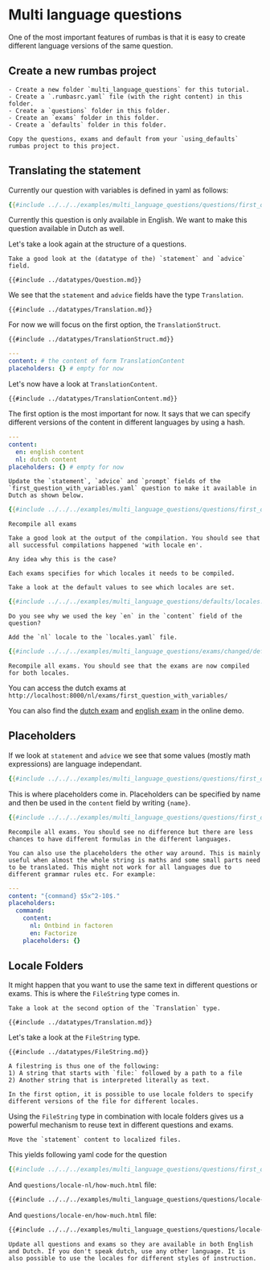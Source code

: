 # Multi language questions

One of the most important features of rumbas is that it is easy to create different language versions of the same question.

## Create a new rumbas project

```admonish question title="Task"
- Create a new folder `multi_language_questions` for this tutorial.
- Create a `.rumbasrc.yaml` file (with the right content) in this folder.
- Create a `questions` folder in this folder.
- Create an `exams` folder in this folder.
- Create a `defaults` folder in this folder.
```


```admonish question title="Task"
Copy the questions, exams and default from your `using_defaults` rumbas project to this project.
```

## Translating the statement

Currently our question with variables is defined in yaml as follows:

```yaml
{{#include ../../../examples/multi_language_questions/questions/first_question_with_variables.yaml}}
```

Currently this question is only available in English. We want to make this question available in Dutch as well.

Let's take a look again at the structure of a questions.

```admonish question title="Task"
Take a good look at the (datatype of the) `statement` and `advice` field.
```

```admonish example title="Reference"
{{#include ../datatypes/Question.md}}
```

We see that the `statement` and `advice` fields have the type `Translation`. 

```admonish example title="Reference"
{{#include ../datatypes/Translation.md}}
```

For now we will focus on the first option, the `TranslationStruct`.

```admonish example title="Reference"
{{#include ../datatypes/TranslationStruct.md}}
```

```yaml
---
content: # the content of form TranslationContent
placeholders: {} # empty for now
```

Let's now have a look at `TranslationContent`.

```admonish example title="Reference"
{{#include ../datatypes/TranslationContent.md}}
```

The first option is the most important for now. It says that we can specify different versions of the content in different languages by using a hash.


```yaml
---
content:
  en: english content
  nl: dutch content
placeholders: {} # empty for now
```

```admonish question title="Task"
Update the `statement`, `advice` and `prompt` fields of the `first_question_with_variables.yaml` question to make it available in Dutch as shown below.
```

```yaml
{{#include ../../../examples/multi_language_questions/questions/first_question_with_variables_translated.yaml}}
```

```admonish question title="Task"
Recompile all exams
```

```admonish danger
Take a good look at the output of the compilation. You should see that all successful compilations happened 'with locale en'. 
```

```admonish question
Any idea why this is the case?
```

```admonish info
Each exams specifies for which locales it needs to be compiled.
```

```admonish question title="Task"
Take a look at the default values to see which locales are set.
```

```yaml
{{#include ../../../examples/multi_language_questions/defaults/locales.yaml}}
```

```admonish question
Do you see why we used the key `en` in the `content` field of the question?
```

```admonish question title="Task"
Add the `nl` locale to the `locales.yaml` file.
```

```yaml
{{#include ../../../examples/multi_language_questions/exams/changed/defaults/locales.yaml}}
```

```admonish question title="Task"
Recompile all exams. You should see that the exams are now compiled for both locales.
```

You can access the dutch exams at `http://localhost:8000/nl/exams/first_question_with_variables/`

You can also find the [dutch exam](https://m8rex.github.io/rumbas/examples/multi_language_questions/nl/exams/first_question_with_variables_translated/) and [english exam](https://m8rex.github.io/rumbas/examples/multi_language_questions/en/exams/first_question_with_variables_translated/) in the online demo.

## Placeholders

If we look at `statement` and `advice` we see that some values (mostly math expressions) are language independant.

```yaml
{{#include ../../../examples/multi_language_questions/questions/first_question_with_variables_translated.yaml}}
```

This is where placeholders come in. Placeholders can be specified by name and then be used in the `content` field by writing `{name}`.


```yaml
{{#include ../../../examples/multi_language_questions/questions/first_question_with_variables_translated_placeholders.yaml}}
```

```admonish question title="Task"
Recompile all exams. You should see no difference but there are less chances to have different formulas in the different languages.
```

```admonish info
You can also use the placeholders the other way around. This is mainly useful when almost the whole string is maths and some small parts need to be translated. This might not work for all languages due to different grammar rules etc. For example:
```


```yaml
---
content: "{command} $5x^2-10$."
placeholders:
  command: 
    content:
      nl: Ontbind in factoren
      en: Factorize
    placeholders: {}
```

## Locale Folders

It might happen that you want to use the same text in different questions or exams. This is where the `FileString` type comes in.

```admonish question title="Task"
Take a look at the second option of the `Translation` type.
``` 


```admonish example title="Reference"
{{#include ../datatypes/Translation.md}}
```

Let's take a look at the `FileString` type.

```admonish example title="Reference"
{{#include ../datatypes/FileString.md}}
```

```admonish info
A filestring is thus one of the following:
1) A string that starts with `file:` followed by a path to a file
2) Another string that is interpreted literally as text.

In the first option, it is possible to use locale folders to specify different versions of the file for different locales.
```

Using the `FileString` type in combination with locale folders gives us a powerful mechanism to reuse text in different questions and exams.

```admonish question title="Task"
Move the `statement` content to localized files.
```

This yields following yaml code for the question

```yaml
{{#include ../../../examples/multi_language_questions/questions/first_question_with_variables_translated_placeholders_filestring.yaml}}
```

And `questions/locale-nl/how-much.html` file:

```html
{{#include ../../../examples/multi_language_questions/questions/locale-nl/how-much.html}}
```

And `questions/locale-en/how-much.html` file:

```html
{{#include ../../../examples/multi_language_questions/questions/locale-en/how-much.html}}
```

```admonish question title="Task"
Update all questions and exams so they are available in both English and Dutch. If you don't speak dutch, use any other language. It is also possible to use the locales for different styles of instruction.
```